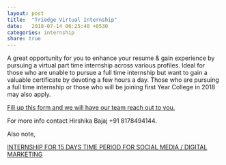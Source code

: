 ```yaml
---
layout: post
title:  "Triedge Virtual Internship"
date:   2018-07-14 06:25:40 +0530
categories: internship
share: true
---
```

A great opportunity for you to enhance your resume & gain experience by pursuing a virtual part time internship across various profiles. Ideal for those who are unable to pursue a full time internship but want to gain a valuable certificate by devoting a few hours a day. Those who are pursuing a full time internship or those who will be joining first Year College in 2018 may also apply.


[Fill up this form and we will have our team reach out to you.](https://docs.google.com/forms/d/e/1FAIpQLSfX5PPt56XA38b0L3M9s-0JzdHUG_uVWaP1foIIqid8S1Rc1Q/viewform)


For more info contact Hirshika Bajaj +91 8178494144.


Also note, 

[INTERNSHIP FOR 15 DAYS TIME PERIOD FOR SOCIAL MEDIA / DIGITAL MARKETING](https://docs.google.com/forms/d/e/1FAIpQLScS2I7s9p3wP_IOlSvqBNaha-vdm2FNmzyTqpcGU1zhYsFG9Q/viewform)

